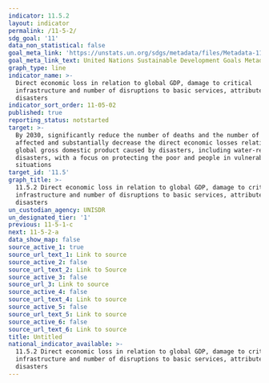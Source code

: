 ```yaml
---
indicator: 11.5.2
layout: indicator
permalink: /11-5-2/
sdg_goal: '11'
data_non_statistical: false
goal_meta_link: 'https://unstats.un.org/sdgs/metadata/files/Metadata-11-05-02.pdf'
goal_meta_link_text: United Nations Sustainable Development Goals Metadata (pdf 2066kB)
graph_type: line
indicator_name: >-
  Direct economic loss in relation to global GDP, damage to critical
  infrastructure and number of disruptions to basic services, attributed to
  disasters
indicator_sort_order: 11-05-02
published: true
reporting_status: notstarted
target: >-
  By 2030, significantly reduce the number of deaths and the number of people
  affected and substantially decrease the direct economic losses relative to
  global gross domestic product caused by disasters, including water-related
  disasters, with a focus on protecting the poor and people in vulnerable
  situations
target_id: '11.5'
graph_title: >-
  11.5.2 Direct economic loss in relation to global GDP, damage to critical
  infrastructure and number of disruptions to basic services, attributed to
  disasters
un_custodian_agency: UNISDR
un_designated_tier: '1'
previous: 11-5-1-c
next: 11-5-2-a
data_show_map: false
source_active_1: true
source_url_text_1: Link to source
source_active_2: false
source_url_text_2: Link to Source
source_active_3: false
source_url_3: Link to source
source_active_4: false
source_url_text_4: Link to source
source_active_5: false
source_url_text_5: Link to source
source_active_6: false
source_url_text_6: Link to source
title: Untitled
national_indicator_available: >-
  11.5.2 Direct economic loss in relation to global GDP, damage to critical
  infrastructure and number of disruptions to basic services, attributed to
  disasters
---
```

